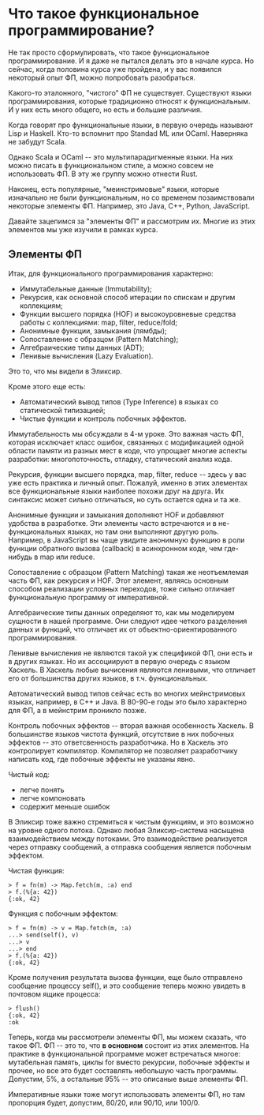# Что такое функциональное программирование?

Не так просто сформулировать, что такое функциональное программирование. И я даже не пытался делать это в начале курса. Но сейчас, когда половина курса уже пройдена, и у вас появился некоторый опыт ФП, можно попробовать разобраться.

Какого-то эталонного, "чистого" ФП не существует. Существуют языки программирования, которые традиционно относят к функциональным. И у них есть много общего, но есть и большие различия.

Когда говорят про функциональные языки, в первую очередь называют Lisp и Haskell. Кто-то вспомнит про Standad ML или OCaml. Наверняка не забудут Scala.

Однако Scala и OCaml -- это мультипарадигменные языки. На них можно писать в функциональном стиле, а можно совсем не использовать ФП. В эту же группу можно отнести Rust.

Наконец, есть популярные, "меинстримовые" языки, которые изначально не были функциональным, но со временем позаимствовали некоторые элементы ФП. Например, это Java, C++, Python, JavaScript.

Давайте зацепимся за "элементы ФП" и рассмотрим их. Многие из этих элементов мы уже изучили в рамках курса.

## Элементы ФП

Итак, для функционального программирования характерно:
- Иммутабельные данные (Immutability);
- Рекурсия, как основной способ итерации по спискам и другим коллекциям;
- Функции высшего порядка (HOF) и высокоуровневые средства работы с коллекциями: map, filter, reduce/fold;
- Анонимные функции, замыкания (лямбды);
- Сопоставление с образцом (Pattern Matching);
- Алгебраические типы данных (ADT);
- Ленивые вычисления (Lazy Evaluation).

Это то, что мы видели в Эликсир.

Кроме этого еще есть:
- Автоматический вывод типов (Type Inference) в языках со статической типизацией;
- Чистые функции и контроль побочных эффектов.

Иммутабельность мы обсуждали в 4-м уроке. Это важная часть ФП, которая исключает класс ошибок, связанных с модификацией одной области памяти из разных мест в коде, что упрощает многие аспекты разработки: многопоточность, отладку, статический анализ кода.

Рекурсия, функции высшего порядка, map, filter, reduce -- здесь у вас уже есть практика и личный опыт. Пожалуй, именно в этих элементах все функциональные языки наиболее похожи друг на друга. Их синтаксис может сильно отличаться, но суть остается одна и та же.

Анонимные функции и замыкания дополняют HOF и добавляют удобства в разработке. Эти элементы часто встречаются и в не-функциональных языках, но там они выполняют другую роль. Например, в JavaScript вы чаще увидите анонимную функцию в роли функции обратного вызова (callback) в асинхронном коде, чем где-нибудь в map или reduce.

Сопоставление с образцом (Pattern Matching) такая же неотъемлемая часть ФП, как рекурсия и HOF. Этот элемент, являясь основным способом реализации условных переходов, тоже сильно отличает функциональную программу от императивной.

Алгебраические типы данных определяют то, как мы моделируем сущности в нашей программе. Они следуют идее четкого разделения данных и функций, что отличает их от объектно-ориентированного программирования.

Ленивые вычисления не являются такой уж спецификой ФП, они есть и в других языках. Но их ассоциируют в первую очередь с языком Хаскель. В Хаскель любые вычисения являются ленивыми, что отличает его от большинства других языков, в т.ч. функциональных.

Автоматический вывод типов сейчас есть во многих мейнстримовых языках, например, в C++ и Java. В 80-90-е годы это было характерно для ФП, а в мейнстрим проникло позже.

Контроль побочных эффектов -- вторая важная особенность Хаскель. В большинстве языков чистота функций, отсутствие в них побочных эффектов -- это ответсвенность разработчика. Но в Хаскель это контролирует компилятор. Компилятор не позволяет разработчику написать код, где побочные эффекты не указаны явно.

Чистый код:
- легче понять
- легче компоновать
- содержит меньше ошибок

В Эликсир тоже важно стремиться к чистым функциям, и это возможно на уровне одного потока. Однако любая Эликсир-система насыщена взаимодействием между потоками. Это взаимодействие реализуется через отправку сообщений, а отправка сообщения является побочным эффектом.

Чистая функция:

```elixir-iex
> f = fn(m) -> Map.fetch(m, :a) end
> f.(%{a: 42})
{:ok, 42}
```

Функция с побочным эффектом:

```elixir-iex
> f = fn(m) -> v = Map.fetch(m, :a)
...> send(self(), v)
...> v
...> end
> f.(%{a: 42})
{:ok, 42}
```

Кроме получения результата вызова функции, еще было отправлено сообщение процессу self(), и это сообщение теперь можно увидеть в почтовом ящике процесса:

```elixir-iex
> flush()
{:ok, 42}
:ok
```

Теперь, когда мы рассмотрели элементы ФП, мы можем сказать, что такое ФП. ФП -- это то, что **в основном** состоит из этих элементов. На практике в функциональной программе может встречаться многое: мутабельная память, циклы for вместо рекурсии, побочные эффекты и прочее, но все это будет составлять небольшую часть программы. Допустим, 5%, а остальные 95% -- это описаные выше элементы ФП.

Императивные языки тоже могут использовать элементы ФП, но там пропорция будет, допустим, 80/20, или 90/10, или 100/0.
